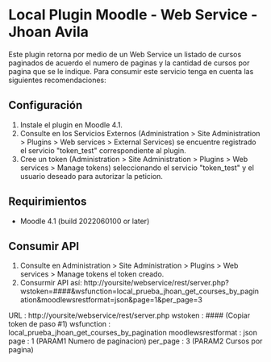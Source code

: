 Local Plugin Moodle - Web Service - Jhoan Avila
=========================

Este plugin retorna por medio de un Web Service un listado de cursos paginados de acuerdo el numero de paginas y la cantidad de cursos por pagina que se le indique. Para consumir este servicio tenga en cuenta las siguientes recomendaciones:


Configuración
-------------
1. Instale el plugin en Moodle 4.1.
2. Consulte en los Servicios Externos (Administration > Site Administration > Plugins > Web services > External Services) se encuentre registrado el servicio "token_test" correspondiente al plugin.
3. Cree un token (Administration > Site Administration > Plugins > Web services > Manage tokens) seleccionando el servicio "token_test" y el usuario deseado para autorizar la peticion.


Requirimientos
------------
- Moodle 4.1 (build 2022060100 or later)


Consumir API
------------
1. Consulte en Administration > Site Administration > Plugins > Web services > Manage tokens el token creado.
2. Consurmir API así: 
http://yoursite/webservice/rest/server.php?wstoken=####&wsfunction=local_prueba_jhoan_get_courses_by_pagination&moodlewsrestformat=json&page=1&per_page=3

URL   : http://yoursite/webservice/rest/server.php
wstoken  : #### (Copiar token de paso #1)
wsfunction  : local_prueba_jhoan_get_courses_by_pagination
moodlewsrestformat : json
page  : 1 (PARAM1 Numero de paginacion)
per_page  : 3 (PARAM2 Cursos por pagina)

